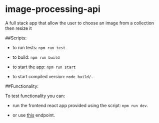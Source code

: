 # image-processing-api

A full stack app that allow the user to choose an image from a collection then resize it

##Scripts:

- to run tests: `npm run test`

- to build: `npm run build`

- to start the app: `npm run start`

- to start compiled version: `node build/.`
  
##Functionality:

To test functionality you can:

- run the frontend react app provided using the script: `npm run dev`.

- or use [this](http://localhost:3000/resize/fjord/1920/1080) endpoint.
